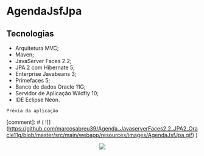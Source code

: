 # AgendaJsfJpa

## Tecnologias

* Arquitetura MVC;
* Maven;
* JavaServer Faces 2.2; 
* JPA 2 com Hibernate 5; 
* Enterprise Javabeans 3;
* Primefaces 5; 
* Banco de dados Oracle 11G;
* Servidor de Aplicação Wildfly 10; 
* IDE Eclipse Neon.

```
Prévia da aplicação
```
 [comment]: # ( 
 ![]                   (https://github.com/marcosabreu39/Agenda_JavaserverFaces2.2_JPA2_Oracle11g/blob/master/src/main/webapp/resources/images/AgendaJsfJpa.gif)
 )
<p align="center">
  <img src="https://github.com/marcosabreu39/Agenda_JavaserverFaces2.2_JPA2_Oracle11g/blob/master/src/main/webapp/resources/images/AgendaJsfJpa.gif">
</p>
